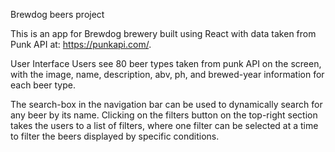 Brewdog beers project

This is an app for Brewdog brewery built using React with data taken from Punk API at: https://punkapi.com/. 

User Interface
Users see 80 beer types taken from punk API on the screen, with the image, name, description, abv, ph, and brewed-year information for each beer type.

The search-box in the navigation bar can be used to dynamically search for any beer by its name. Clicking on the filters button on the top-right section takes the users to a list of filters, where one filter can be selected at a time to filter the beers displayed by specific conditions.

